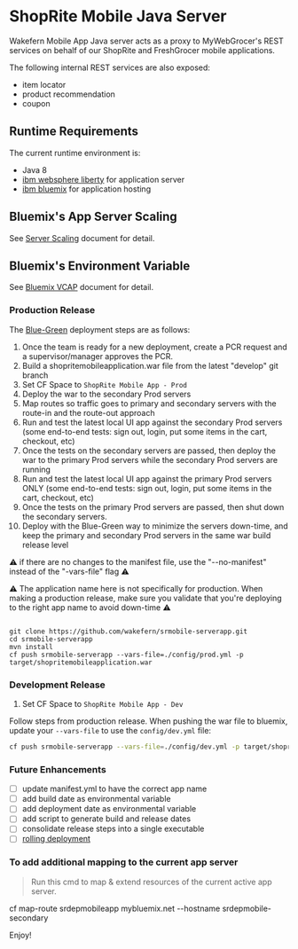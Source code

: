 # ShopRite Mobile Java Server

Wakefern Mobile App Java server acts as a proxy to MyWebGrocer's REST services on behalf of our ShopRite and FreshGrocer mobile applications. 

The following internal REST services are also exposed: 
- item locator
- product recommendation
- coupon 

## Runtime Requirements

The current runtime environment is:
- Java 8
- [ibm websphere liberty](https://github.com/wakefern/ibm-websphere-liberty-buildpack) for application server
- [ibm bluemix](https://www.ibm.com/cloud-computing/bluemix/node/4471) for application hosting

## Bluemix's App Server Scaling
See [Server Scaling](./docs/server-scaling.md) document for detail.

## Bluemix's Environment Variable
See [Bluemix VCAP](./docs/manifest-vcaps.md) document for detail.

### Production Release

The [Blue-Green](https://docs.cloudfoundry.org/devguide/deploy-apps/blue-green.html) deployment steps are as follows:

1. Once the team is ready for a new deployment, create a PCR request and a supervisor/manager approves the PCR.
1. Build a shopritemobileapplication.war file from the latest "develop" git branch 
1. Set CF Space to `ShopRite Mobile App - Prod`
1. Deploy the war to the secondary Prod servers
1. Map routes so traffic goes to primary and secondary servers with the route-in and the route-out approach
1. Run and test the latest local UI app against the secondary Prod servers (some end-to-end tests: sign out, login, put some items in the cart, checkout, etc)
1. Once the tests on the secondary servers are passed, then deploy the war to the primary Prod servers while the secondary Prod servers are running
1. Run and test the latest local UI app against the primary Prod servers ONLY (some end-to-end tests: sign out, login, put some items in the cart, checkout, etc)
1. Once the tests on the primary Prod servers are passed, then shut down the secondary servers.
1. Deploy with the Blue-Green way to minimize the servers down-time, and keep the primary and secondary Prod servers in the same war build release level

:warning: if there are no changes to the manifest file, use the "--no-manifest" instead of the "-vars-file" flag :warning:

:warning: The application name here is not specifically for production. When making a production release, make sure you validate that you're deploying to the right app name to avoid down-time :warning:

```

git clone https://github.com/wakefern/srmobile-serverapp.git
cd srmobile-serverapp
mvn install
cf push srmobile-serverapp --vars-file=./config/prod.yml -p target/shopritemobileapplication.war
```

### Development Release

1. Set CF Space to `ShopRite Mobile App - Dev`

Follow steps from production release. When pushing the war file to bluemix, update your `--vars-file` to use the ```config/dev.yml``` file:

```sh
cf push srmobile-serverapp --vars-file=./config/dev.yml -p target/shopritemobileapplication.war
```

### Future Enhancements

- [ ] update manifest.yml to have the correct app name
- [ ] add build date as environmental variable
- [ ] add deployment date as environmental variable
- [ ] add script to generate build and release dates
- [ ] consolidate release steps into a single executable
- [ ] [rolling deployment](https://docs.cloudfoundry.org/devguide/deploy-apps/rolling-deploy.html)

### To add additional mapping to the current app server

> Run this cmd to map & extend resources of the current active app server.

cf map-route srdepmobileapp mybluemix.net --hostname srdepmobile-secondary

Enjoy!
